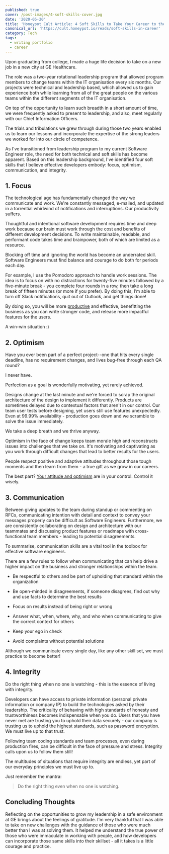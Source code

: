 ```yaml
---
published: true
cover: /post-images/4-soft-skills-cover.jpg
date: '2020-05-20'
title: 'Honeypot Cult Article: 4 Soft Skills to Take Your Career to the Next Level'
canonical_url: 'https://cult.honeypot.io/reads/soft-skills-in-career'
category: Tech
tags:
  - writing portfolio
  - career
---
```

Upon graduating from college, I made a huge life decision to take on a new job in a new city at GE Healthcare. 

The role was a two-year rotational leadership program that allowed program members to change teams within the IT organisation every six months. Our projects were technical and leadership based, which allowed us to gain experience both while learning from all of the great people on the various teams within the different segments of the IT organisation.

On top of the opportunity to learn such breadth in a short amount of time, we were frequently asked to present to leadership, and also, meet regularly with our Chief Information Officers.

The trials and tribulations we grew through during those two years enabled us to learn our lessons and incorporate the expertise of the strong leaders we worked for into our circle of competence.

As I've transitioned from leadership program to my current Software Engineer role, the need for both technical and soft skills has become apparent. Based on this leadership background, I've identified four soft skills that I believe effective developers embody: focus, optimism, communication, and integrity.

## 1. Focus

The technological age has fundamentally changed the way we communicate and work. We're constantly messaged, e-mailed, and updated in a torrential whirlwind of notifications and interruptions. Our productivity suffers.

Thoughtful and intentional software development requires time and deep work because our brain must work through the cost and benefits of different development decisions. To write maintainable, readable, and performant code takes time and brainpower, both of which are limited as a resource.

Blocking off time and ignoring the world has become an underrated skill. Software Engineers must find balance and courage to do both for periods each day. 

For example, I use the Pomodoro approach to handle work sessions. The idea is to focus on with no distractions for twenty-five minutes followed by a five-minute break - you complete four rounds in a row, then take a long break of fifteen minutes (or more if you prefer). By doing this, I’m able to turn off Slack notifications, quit out of Outlook, and get things done!

By doing so, you will be more [productive](https://www.youtube.com/watch?v=sRluD6EObOo&feature=youtu.be%2F) and effective, benefitting the business as you can write stronger code, and release more impactful features for the users. 

A win-win situation :)

## 2. Optimism

Have you ever been part of a perfect project--one that hits every single deadline, has no requirement changes, and lives bug-free through each QA round?

I never have.

Perfection as a goal is wonderfully motivating, yet rarely achieved. 

Designs change at the last minute and we're forced to scrap the original architecture of the design to implement it differently. Products are sometimes delayed due to contextual factors that aren't in our control. Our team user tests before designing, yet users still use features unexpectedly. Even at 99.99% availability - production goes down and we scramble to solve the issue immediately.

We take a deep breath and we thrive anyway.

Optimism in the face of change keeps team morale high and reconstructs issues into challenges that we take on. It's motivating and captivating as you work through difficult changes that lead to better results for the users.

People respect positive and adaptive attitudes throughout those tough moments and then learn from them - a true gift as we grow in our careers.

The best part? [Your attitude and optimism](https://www.forbes.com/sites/tracybrower/2019/09/15/how-optimism-can-help-your-career-4-simple-steps/#5294bfdb747a) are in your control. Control it wisely.

## 3. Communication
Between giving updates to the team during standup or commenting on RFCs, communicating intention with detail and context to convey your messages properly can be difficult as Software Engineers. Furthermore, we are consistently collaborating on design and architecture with our teammates and discussing product features or roadmaps with cross-functional team members - leading to potential disagreements. 

To summarise, communication skills are a vital tool in the toolbox for effective software engineers.

There are a few rules to follow when communicating that can help drive a higher impact on the business and stronger relationships within the team.

- Be respectful to others and be part of upholding that standard within the organization

- Be open-minded in disagreements, if someone disagrees, find out why and use facts to determine the best results

- Focus on results instead of being right or wrong

- Answer what, when, where, why, and who when communicating to give the correct context for others

- Keep your ego in check

- Avoid complaints without potential solutions

Although we communicate every single day, like any other skill set, we must practice to become better!

## 4. Integrity

Do the right thing when no one is watching - this is the essence of living with integrity.

Developers can have access to private information (personal private information or company IP) to build the technologies asked by their leadership. The criticality of behaving with high standards of honesty and trustworthiness becomes indispensable when you do. Users that you have never met are trusting you to uphold their data securely - our company is trusting us to uphold the highest standards, such as password encryption. We must live up to that trust.

Following team coding standards and team processes, even during production fires, can be difficult in the face of pressure and stress. Integrity calls upon us to follow them still!

The multitudes of situations that require integrity are endless, yet part of our everyday principles we must live up to. 

Just remember the mantra: 

> Do the right thing even when no one is watching.

## Concluding Thoughts

Reflecting on the opportunities to grow my leadership in a safe environment at GE brings about the feelings of gratitude. I'm very thankful that I was able to take on new challenges with the guidance of those who were much better than I was at solving them. It helped me understand the true power of those who were immaculate in working with people, and how developers can incorporate those same skills into their skillset - all it takes is a little courage and practice. 
